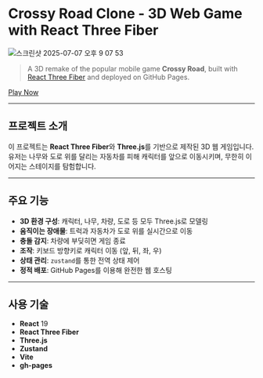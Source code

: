 # Crossy Road Clone - 3D Web Game with React Three Fiber

<img width="w-full" alt="스크린샷 2025-07-07 오후 9 07 53" src="https://github.com/user-attachments/assets/526c07b2-60b5-4737-9390-8540d521ec8e" />

> A 3D remake of the popular mobile game **Crossy Road**, built with [React Three Fiber](https://docs.pmnd.rs/react-three-fiber) and deployed on GitHub Pages.

[Play Now](https://junpyo0508.github.io/CrossyRoad/)  

---

## 프로젝트 소개

이 프로젝트는 **React Three Fiber**와 **Three.js**를 기반으로 제작된 3D 웹 게임입니다.  
유저는 나무와 도로 위를 달리는 자동차를 피해 캐릭터를 앞으로 이동시키며, 무한히 이어지는 스테이지를 탐험합니다.

---

## 주요 기능

- **3D 환경 구성**: 캐릭터, 나무, 차량, 도로 등 모두 Three.js로 모델링  
- **움직이는 장애물**: 트럭과 자동차가 도로 위를 실시간으로 이동  
- **충돌 감지**: 차량에 부딪히면 게임 종료  
- **조작**: 키보드 방향키로 캐릭터 이동 (앞, 뒤, 좌, 우)  
- **상태 관리**: `zustand`를 통한 전역 상태 제어  
- **정적 배포**: GitHub Pages를 이용해 완전한 웹 호스팅

---

## 사용 기술

- **React** 19  
- **React Three Fiber**  
- **Three.js**  
- **Zustand**  
- **Vite**  
- **gh-pages**

